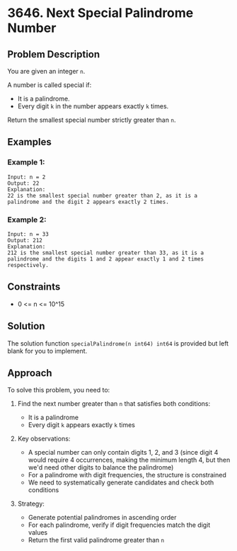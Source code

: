 # 3646. Next Special Palindrome Number

## Problem Description

You are given an integer `n`.

A number is called special if:

- It is a palindrome.
- Every digit `k` in the number appears exactly `k` times.

Return the smallest special number strictly greater than `n`.

## Examples

### Example 1:
```
Input: n = 2
Output: 22
Explanation:
22 is the smallest special number greater than 2, as it is a palindrome and the digit 2 appears exactly 2 times.
```

### Example 2:
```
Input: n = 33
Output: 212
Explanation:
212 is the smallest special number greater than 33, as it is a palindrome and the digits 1 and 2 appear exactly 1 and 2 times respectively.
```

## Constraints

- 0 <= n <= 10^15

## Solution

The solution function `specialPalindrome(n int64) int64` is provided but left blank for you to implement.

## Approach

To solve this problem, you need to:

1. Find the next number greater than `n` that satisfies both conditions:
   - It is a palindrome
   - Every digit `k` appears exactly `k` times

2. Key observations:
   - A special number can only contain digits 1, 2, and 3 (since digit 4 would require 4 occurrences, making the minimum length 4, but then we'd need other digits to balance the palindrome)
   - For a palindrome with digit frequencies, the structure is constrained
   - We need to systematically generate candidates and check both conditions

3. Strategy:
   - Generate potential palindromes in ascending order
   - For each palindrome, verify if digit frequencies match the digit values
   - Return the first valid palindrome greater than `n`
